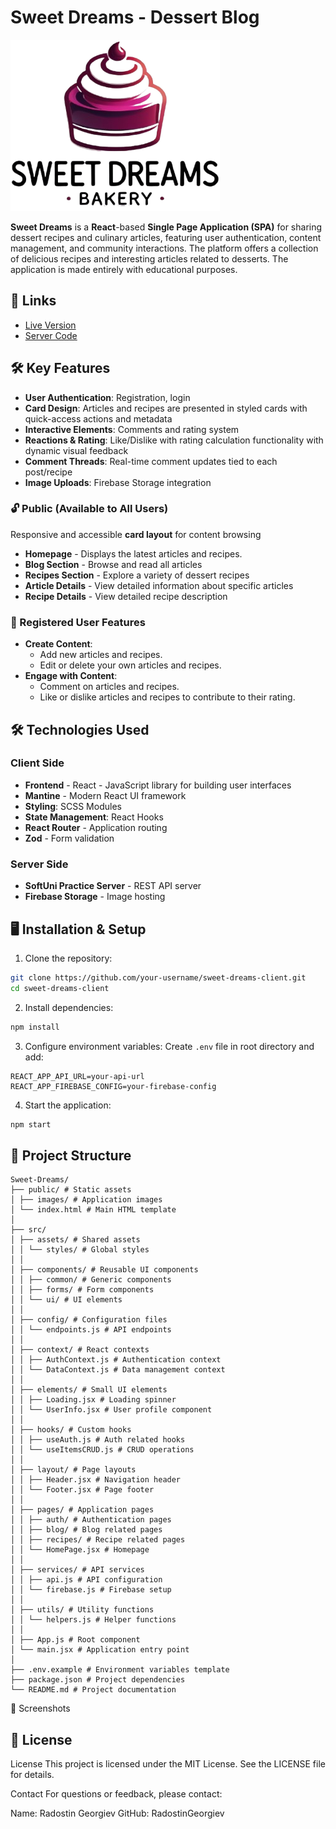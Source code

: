 # Sweet Dreams - Dessert Blog

![Sweet Dreams Logo](/public/images/logo1.png)

**Sweet Dreams** is a **React**-based **Single Page Application (SPA)** for sharing dessert recipes and culinary articles, featuring user authentication, content management, and community interactions. The platform offers a collection of delicious recipes and interesting articles related to desserts. The application is made entirely with educational purposes.

## 🔗 Links

- [Live Version](https://sweet-dreams-react.netlify.app/)
- [Server Code](https://github.com/RadostinGeorgiev/sweet-dreams-server)

## 🛠 Key Features

- **User Authentication**: Registration, login
- **Card Design**: Articles and recipes are presented in styled cards with quick-access actions and metadata
- **Interactive Elements**: Comments and rating system
- **Reactions & Rating**: Like/Dislike with rating calculation functionality with dynamic visual feedback
- **Comment Threads**: Real-time comment updates tied to each post/recipe
- **Image Uploads**: Firebase Storage integration

### 🔓 Public (Available to All Users)

Responsive and accessible **card layout** for content browsing

- **Homepage** - Displays the latest articles and recipes.
- **Blog Section** - Browse and read all articles
- **Recipes Section** - Explore a variety of dessert recipes
- **Article Details** - View detailed information about specific articles
- **Recipe Details** - View detailed recipe description

### 🔐 Registered User Features

- **Create Content**:
  - Add new articles and recipes.
  - Edit or delete your own articles and recipes.
- **Engage with Content**:
  - Comment on articles and recipes.
  - Like or dislike articles and recipes to contribute to their rating.

## 🛠 Technologies Used

### Client Side

- **Frontend** - React - JavaScript library for building user interfaces
- **Mantine** - Modern React UI framework
- **Styling**: SCSS Modules
- **State Management**: React Hooks
- **React Router** - Application routing
- **Zod** - Form validation

### Server Side

- **SoftUni Practice Server** - REST API server
- **Firebase Storage** - Image hosting

## 🖥 Installation & Setup

1. Clone the repository:

```bash
git clone https://github.com/your-username/sweet-dreams-client.git
cd sweet-dreams-client
```

2. Install dependencies:

```bash
npm install
```

3. Configure environment variables:
   Create `.env` file in root directory and add:

```
REACT_APP_API_URL=your-api-url
REACT_APP_FIREBASE_CONFIG=your-firebase-config
```

4. Start the application:

```bash
npm start
```

## 📂 Project Structure

```
Sweet-Dreams/
├── public/ # Static assets
│ ├── images/ # Application images
│ └── index.html # Main HTML template
│
├── src/
│ ├── assets/ # Shared assets
│ │ └── styles/ # Global styles
│ │
│ ├── components/ # Reusable UI components
│ │ ├── common/ # Generic components
│ │ ├── forms/ # Form components
│ │ └── ui/ # UI elements
│ │
│ ├── config/ # Configuration files
│ │ └── endpoints.js # API endpoints
│ │
│ ├── context/ # React contexts
│ │ ├── AuthContext.js # Authentication context
│ │ └── DataContext.js # Data management context
│ │
│ ├── elements/ # Small UI elements
│ │ ├── Loading.jsx # Loading spinner
│ │ └── UserInfo.jsx # User profile component
│ │
│ ├── hooks/ # Custom hooks
│ │ ├── useAuth.js # Auth related hooks
│ │ └── useItemsCRUD.js # CRUD operations
│ │
│ ├── layout/ # Page layouts
│ │ ├── Header.jsx # Navigation header
│ │ └── Footer.jsx # Page footer
│ │
│ ├── pages/ # Application pages
│ │ ├── auth/ # Authentication pages
│ │ ├── blog/ # Blog related pages
│ │ ├── recipes/ # Recipe related pages
│ │ └── HomePage.jsx # Homepage
│ │
│ ├── services/ # API services
│ │ ├── api.js # API configuration
│ │ └── firebase.js # Firebase setup
│ │
│ ├── utils/ # Utility functions
│ │ └── helpers.js # Helper functions
│ │
│ ├── App.js # Root component
│ └── main.jsx # Application entry point
│
├── .env.example # Environment variables template
├── package.json # Project dependencies
└── README.md # Project documentation
```

📸 Screenshots

## 📝 License

License
This project is licensed under the MIT License. See the LICENSE file for details.

Contact
For questions or feedback, please contact:

Name: Radostin Georgiev
GitHub: RadostinGeorgiev

